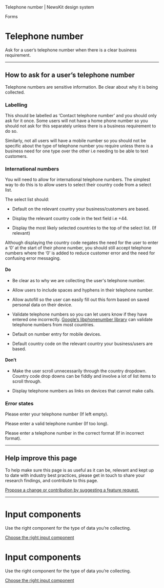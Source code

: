 Telephone number | NewsKit design system

Forms

Telephone number
================

Ask for a user’s telephone number when there is a clear business requirement.

* * *

How to ask for a user’s telephone number
----------------------------------------

Telephone numbers are sensitive information. Be clear about why it is being collected.

### Labelling

This should be labelled as ‘Contact telephone number’ and you should only ask for it once. Some users will not have a home phone number so you should not ask for this separately unless there is a business requirement to do so.  
  
Similarly, not all users will have a mobile number so you should not be specific about the type of telephone number you require unless there is a business need for one type over the other i.e needing to be able to text customers.

### International numbers

You will need to allow for international telephone numbers. The simplest way to do this is to allow users to select their country code from a select list.  
  
The select list should:  
  

*   Default on the relevant country your business/customers are based.
    
*   Display the relevant country code in the text field i.e +44.
    
*   Display the most likely selected countries to the top of the select list. (If relevant)
    

  
Although displaying the country code negates the need for the user to enter a ‘0’ at the start of their phone number, you should still accept telephone numbers where the ‘0’ is added to reduce customer error and the need for confusing error messaging.

#### Do

*   Be clear as to why we are collecting the user's telephone number.
    
*   Allow users to include spaces and hyphens in their telephone number.
    
*   Allow autofill so the user can easily fill out this form based on saved personal data on their device.
    
*   Validate telephone numbers so you can let users know if they have entered one incorrectly. [Google’s libphonenumber library](https://github.com/google/libphonenumber) can validate telephone numbers from most countries.
    
*   Default on number entry for mobile devices.
    
*   Default country code on the relevant country your business/users are based.
    

#### Don’t

*   Make the user scroll unnecessarily through the country dropdown. Country code drop downs can be fiddly and involve a lot of list items to scroll through.
    
*   Display telephone numbers as links on devices that cannot make calls.
    

### Error states

Please enter your telephone number (If left empty).  
  
Please enter a valid telephone number (If too long).  
  
Please enter a telephone number in the correct format (If in incorrect format).

* * *

Help improve this page
----------------------

To help make sure this page is as useful as it can be, relevant and kept up to date with industry best practices, please get in touch to share your research findings, and contribute to this page.  
  
[Propose a change or contribution by suggesting a feature request.](https://github.com/newscorp-ghfb/newskit/issues/new/choose)

* * *

Input components
================

Use the right component for the type of data you’re collecting.

[Choose the right input component](/patterns/forms/input-components/)

Input components
================

Use the right component for the type of data you’re collecting.

[Choose the right input component](/patterns/forms/input-components/)
